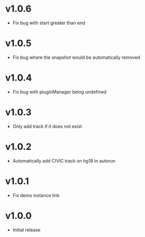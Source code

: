 # v1.0.6

- Fix bug with start greater than end

# v1.0.5

- Fix bug where the snapshot would be automatically removed

# v1.0.4

- Fix bug with pluginManager being undefined

# v1.0.3

- Only add track if it does not exist

# v1.0.2

- Automatically add CIVIC track on hg19 in autorun

# v1.0.1

- Fix demo instance link

# v1.0.0

- Initial release
